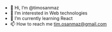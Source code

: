 - 👋 Hi, I’m @timosanmaz
- 👀 I’m interested in Web technologies
- 🌱 I’m currently learning React
- 📫 How to reach me tim.osanmaz@gmail.com

<!---
timosanmaz/timosanmaz is a ✨ special ✨ repository because its `README.md` (this file) appears on your GitHub profile.
You can click the Preview link to take a look at your changes.
--->
